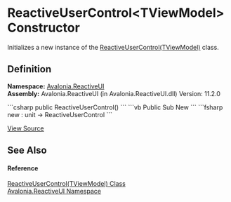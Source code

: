 # ReactiveUserControl&lt;TViewModel&gt; Constructor


Initializes a new instance of the <a href="T_Avalonia_ReactiveUI_ReactiveUserControl_1">ReactiveUserControl(TViewModel)</a> class.



## Definition
**Namespace:** <a href="N_Avalonia_ReactiveUI">Avalonia.ReactiveUI</a>  
**Assembly:** Avalonia.ReactiveUI (in Avalonia.ReactiveUI.dll) Version: 11.2.0

<Tabs groupId="api-code-preview">
<TabItem value="csharp" label="C#">
```csharp
public ReactiveUserControl()
```
</TabItem>
<TabItem value="vb" label="VB">
```vb
Public Sub New
```
</TabItem>
<TabItem value="fsharp" label="F#">
```fsharp
new : unit -> ReactiveUserControl
```
</TabItem>
</Tabs>



<a href="https://github.com/AvaloniaUI/Avalonia/tree/master/src/Avalonia.ReactiveUI/ReactiveUserControl.cs#L23" title="View the source code">View Source</a>



## See Also


#### Reference
<a href="T_Avalonia_ReactiveUI_ReactiveUserControl_1">ReactiveUserControl(TViewModel) Class</a>  
<a href="N_Avalonia_ReactiveUI">Avalonia.ReactiveUI Namespace</a>  
